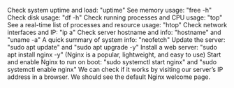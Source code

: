 Check system uptime and load: "uptime"
See memory usage: "free -h"
Check disk usage: "df -h"
Check running processes and CPU usage: "top"
See a real-time list of processes and resource usage: "htop"
Check network interfaces and IP: "ip a"
Check server hostname and info: "hostname" and "uname -a"
A quick summary of system info: "neofetch"
Update the server: "sudo apt update" and "sudo apt upgrade -y"
Install a web server: "sudo apt install nginx -y" (Nginx is a popular, lightweight, and easy to use)
Start and enable Nginx to run on boot: "sudo systemctl start nginx" and "sudo systemctl enable nginx"
We can check if it works by visiting our server’s IP address in a browser. We should see the default Nginx welcome page.
